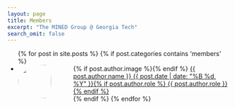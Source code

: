 ```yaml
---
layout: page
title: Members
excerpt: "The MINED Group @ Georgia Tech"
search_omit: false
---
```


<ul class="post-list">
	{% for post in site.posts %} 
		{% if post.categories contains 'members' %}
			<li>
				<article>
					{% if post.author.image %}<img src="{{ post.author.image }}" style="float: left; height: 75px; border-radius: 50%; padding-right: 50px">{% endif %}
					<a href="{{ site.url }}{{ post.url }}">{{ post.author.name }} <span class="entry-date"><time datetime="{{ post.date | date_to_xmlschema }}">{{ post.date | date: "%B %d, %Y" }}</time></span>{% if post.author.role %} <span class="excerpt">{{ post.author.role }}</span>{% endif %}</a>
				</article>
			</li>
		{% endif %}
	{% endfor %}
</ul>
